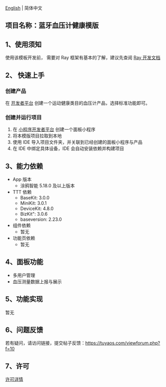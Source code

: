 [English](README.md) | 简体中文[](README_zh.md)

## 项目名称：蓝牙血压计健康模版

## 1、使用须知

使用该模板开发前， 需要对 Ray 框架有基本的了解，建议先查阅 [Ray 开发文档](https://developer.tuya.com/cn/miniapp/develop/ray/guide/overview)

## 2、 快速上手

### 创建产品

在 [开发者平台](https://platform.tuya.com/pmg/solution) 创建一个运动健康类目的血压计产品，选择标准功能即可。

### 创建并运行项目

1. 在 [小程序开发者平台](https://platform.tuya.com/miniapp/) 创建一个面板小程序
2. 将本模版项目拉取到本地
3. 使用 IDE 导入项目文件夹，并关联到已经创建的面板小程序与产品
4. 在 IDE 中绑定具体设备，IDE 会自动安装依赖并构建项目

## 3、能力依赖

- App 版本
  - 涂鸦智能 5.18.0 及以上版本
- TTT 依赖
  - BaseKit: 3.0.0
  - MiniKit: 3.0.1
  - DeviceKit: 4.8.0
  - BizKit": 3.0.6
  - baseversion: 2.23.0
- 组件依赖
  - 暂无
- 功能页依赖
  - 暂无

## 4、面板功能

- 多用户管理
- 血压测量数据上报与展示

## 5、功能实现

暂无

## 6、问题反馈

若有疑问，请访问链接，提交帖子反馈：https://tuyaos.com/viewforum.php?f=10

## 7、许可

[许可详情](LICENSE)
